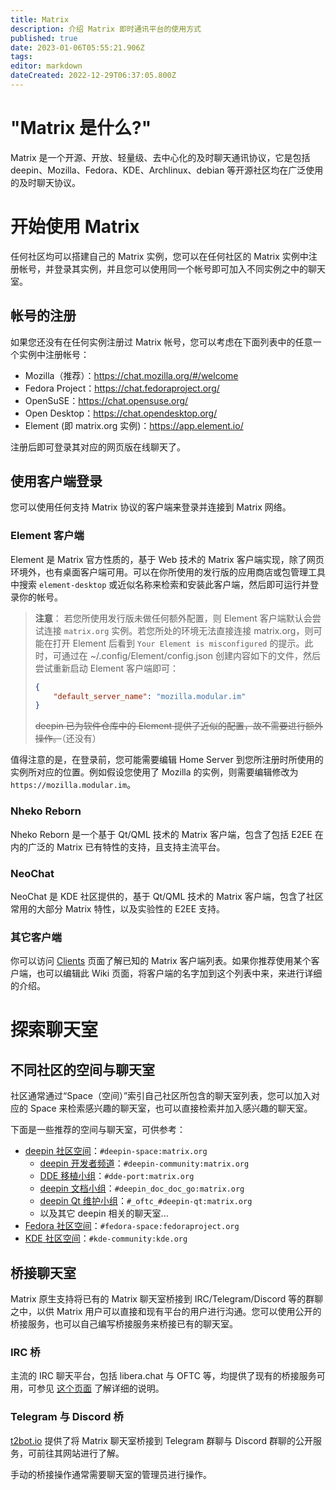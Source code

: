 ```yaml
---
title: Matrix
description: 介绍 Matrix 即时通讯平台的使用方式
published: true
date: 2023-01-06T05:55:21.906Z
tags: 
editor: markdown
dateCreated: 2022-12-29T06:37:05.800Z
---
```


# "Matrix 是什么?"

Matrix 是一个开源、开放、轻量级、去中心化的及时聊天通讯协议，它是包括 deepin、Mozilla、Fedora、KDE、Archlinux、debian 等开源社区均在广泛使用的及时聊天协议。

# 开始使用 Matrix

任何社区均可以搭建自己的 Matrix 实例，您可以在任何社区的 Matrix 实例中注册帐号，并登录其实例，并且您可以使用同一个帐号即可加入不同实例之中的聊天室。

## 帐号的注册

如果您还没有在任何实例注册过 Matrix 帐号，您可以考虑在下面列表中的任意一个实例中注册帐号：

- Mozilla（推荐）：https://chat.mozilla.org/#/welcome
- Fedora Project：https://chat.fedoraproject.org/
- OpenSuSE：https://chat.opensuse.org/
- Open Desktop：https://chat.opendesktop.org/
- Element (即 matrix.org 实例)：https://app.element.io/

注册后即可登录其对应的网页版在线聊天了。

## 使用客户端登录

您可以使用任何支持 Matrix 协议的客户端来登录并连接到 Matrix 网络。

### Element 客户端

Element 是 Matrix 官方性质的，基于 Web 技术的 Matrix 客户端实现，除了网页环境外，也有桌面客户端可用。可以在你所使用的发行版的应用商店或包管理工具中搜索 `element-desktop` 或近似名称来检索和安装此客户端，然后即可运行并登录你的帐号。

> **注意**：
> 若您所使用发行版未做任何额外配置，则 Element 客户端默认会尝试连接 `matrix.org` 实例。若您所处的环境无法直接连接 matrix.org，则可能在打开 Element 后看到 `Your Element is misconfigured` 的提示。此时，可通过在 ~/.config/Element/config.json 创建内容如下的文件，然后尝试重新启动 Element 客户端即可：
> ```json
> {
>     "default_server_name": "mozilla.modular.im"
> }
> ```
> ~~deepin 已为软件仓库中的 Element 提供了近似的配置，故不需要进行额外操作。~~（还没有）

值得注意的是，在登录前，您可能需要编辑 Home Server 到您所注册时所使用的实例所对应的位置。例如假设您使用了 Mozilla 的实例，则需要编辑修改为 `https://mozilla.modular.im`。

### Nheko Reborn

Nheko Reborn 是一个基于 Qt/QML 技术的 Matrix 客户端，包含了包括 E2EE 在内的广泛的 Matrix 已有特性的支持，且支持主流平台。

### NeoChat

NeoChat 是 KDE 社区提供的，基于 Qt/QML 技术的 Matrix 客户端，包含了社区常用的大部分 Matrix 特性，以及实验性的 E2EE 支持。

### 其它客户端

你可以访问 [Clients](https://matrix.org/clients/) 页面了解已知的 Matrix 客户端列表。如果你推荐使用某个客户端，也可以编辑此 Wiki 页面，将客户端的名字加到这个列表中来，来进行详细的介绍。

# 探索聊天室

## 不同社区的空间与聊天室

社区通常通过“Space（空间）”索引自己社区所包含的聊天室列表，您可以加入对应的 Space 来检索感兴趣的聊天室，也可以直接检索并加入感兴趣的聊天室。

下面是一些推荐的空间与聊天室，可供参考：

- [deepin 社区空间](https://matrix.to/#/#deepin-space:matrix.org)：`#deepin-space:matrix.org`
  - [deepin 开发者频道](https://matrix.to/#/#deepin-community:matrix.org)：`#deepin-community:matrix.org`
  - [DDE 移植小组](https://matrix.to/#/#dde-port:matrix.org)：`#dde-port:matrix.org`
  - [deepin 文档小组](https://matrix.to/#/#deepin_doc_doc_go:matrix.org)：`#deepin_doc_doc_go:matrix.org`
  - [deepin Qt 维护小组](https://matrix.to/#/#_oftc_#deepin-qt:matrix.org)：`#_oftc_#deepin-qt:matrix.org`
  - 以及其它 deepin 相关的聊天室...
- [Fedora 社区空间](https://matrix.to/#/#fedora-space:fedoraproject.org)：`#fedora-space:fedoraproject.org`
- [KDE 社区空间](https://matrix.to/#/#kde-community:kde.org)：`#kde-community:kde.org`

## 桥接聊天室

Matrix 原生支持将已有的 Matrix 聊天室桥接到 IRC/Telegram/Discord 等的群聊之中，以供 Matrix 用户可以直接和现有平台的用户进行沟通。您可以使用公开的桥接服务，也可以自己编写桥接服务来桥接已有的聊天室。

### IRC 桥

主流的 IRC 聊天平台，包括 libera.chat 与 OFTC 等，均提供了现有的桥接服务可用，可参见 [这个页面](https://matrix-org.github.io/matrix-appservice-irc/latest/bridged_networks.html) 了解详细的说明。

### Telegram 与 Discord 桥

[t2bot.io](https://t2bot.io/) 提供了将 Matrix 聊天室桥接到 Telegram 群聊与 Discord 群聊的公开服务，可前往其网站进行了解。

手动的桥接操作通常需要聊天室的管理员进行操作。